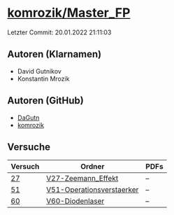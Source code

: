 # [komrozik/Master_FP](https://github.com/komrozik/Master_FP)

Letzter Commit: 20.01.2022 21:11:03

## Autoren (Klarnamen)
- David Gutnikov
- Konstantin Mrozik

## Autoren (GitHub)
- [DaGutn](https://github.com/DaGutn)
- [komrozik](https://github.com/komrozik)

## Versuche

|       Versuch        |                                                Ordner                                                |PDFs|
|----------------------|------------------------------------------------------------------------------------------------------|----|
|[27](../../versuch/27)|[V27-Zeemann_Effekt](https://github.com/komrozik/Master_FP/tree/main/V27-Zeemann_Effekt)              |–   |
|[51](../../versuch/51)|[V51-Operationsverstaerker](https://github.com/komrozik/Master_FP/tree/main/V51-Operationsverstaerker)|–   |
|[60](../../versuch/60)|[V60-Diodenlaser](https://github.com/komrozik/Master_FP/tree/main/V60-Diodenlaser)                    |–   |

